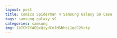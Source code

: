 ```yaml
---
layout: post
title: Comics Spiderman 4 Samsung Galaxy S9 Case
tags: samsung galaxy s9
categories: samsung
img: 1b7Ch7YAEQxQiydCmJMShheL1qdJ2Vcty
---
```


